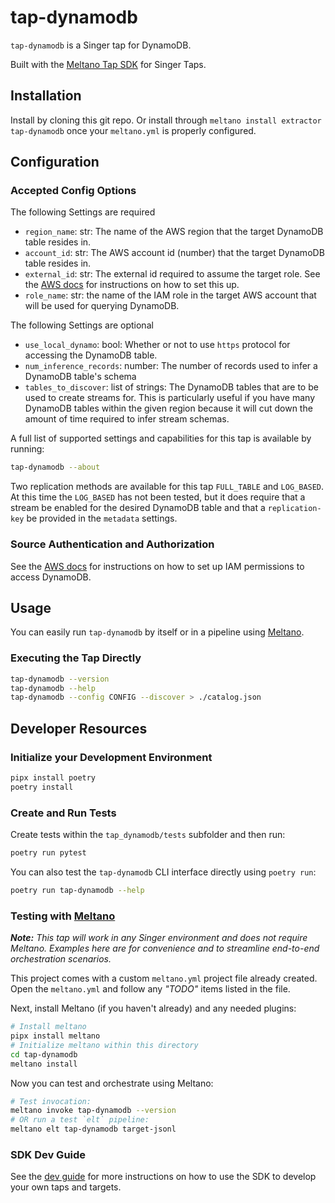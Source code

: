 # tap-dynamodb

`tap-dynamodb` is a Singer tap for DynamoDB.

Built with the [Meltano Tap SDK](https://sdk.meltano.com) for Singer Taps.

## Installation

Install by cloning this git repo. Or install through `meltano install extractor tap-dynamodb`
once your `meltano.yml` is properly configured.

## Configuration

### Accepted Config Options

The following Settings are required
- `region_name`: str: The name of the AWS region that the target DynamoDB table resides in.
- `account_id`: str: The AWS account id (number) that the target DynamoDB table resides in.
- `external_id`: str: The external id required to assume the target role. See the [AWS docs](https://docs.aws.amazon.com/IAM/latest/UserGuide/id_roles_create_for-user_externalid.html)
  for instructions on how to set this up.
- `role_name`: str: the name of the IAM role in the target AWS account that will be used for 
  querying DynamoDB.

The following Settings are optional
- `use_local_dynamo`: bool: Whether or not to use `https` protocol for accessing the DynamoDB table.
- `num_inference_records`: number: The number of records used to infer a DynamoDB table's schema
- `tables_to_discover`: list of strings: The DynamoDB tables that are to be used to create streams for.
  This is particularly useful if you have many DynamoDB tables within the given region because
  it will cut down the amount of time required to infer stream schemas.

A full list of supported settings and capabilities for this
tap is available by running:

```bash
tap-dynamodb --about
```

Two replication methods are available for this tap `FULL_TABLE` and `LOG_BASED`. 
At this time the `LOG_BASED` has not been tested, but it does require that a stream be
enabled for the desired DynamoDB table and that a `replication-key` be provided in the 
`metadata` settings.

### Source Authentication and Authorization

See the [AWS docs](https://docs.aws.amazon.com/IAM/latest/UserGuide/id_roles_create_for-user_externalid.html)
for instructions on how to set up IAM permissions to access DynamoDB.


## Usage

You can easily run `tap-dynamodb` by itself or in a pipeline using [Meltano](https://meltano.com/).

### Executing the Tap Directly

```bash
tap-dynamodb --version
tap-dynamodb --help
tap-dynamodb --config CONFIG --discover > ./catalog.json
```

## Developer Resources

### Initialize your Development Environment

```bash
pipx install poetry
poetry install
```

### Create and Run Tests

Create tests within the `tap_dynamodb/tests` subfolder and
  then run:

```bash
poetry run pytest
```

You can also test the `tap-dynamodb` CLI interface directly using `poetry run`:

```bash
poetry run tap-dynamodb --help
```

### Testing with [Meltano](https://www.meltano.com)

_**Note:** This tap will work in any Singer environment and does not require Meltano.
Examples here are for convenience and to streamline end-to-end orchestration scenarios._

This project comes with a custom `meltano.yml` project file already created. Open the `meltano.yml` and follow any _"TODO"_ items listed in
the file.

Next, install Meltano (if you haven't already) and any needed plugins:

```bash
# Install meltano
pipx install meltano
# Initialize meltano within this directory
cd tap-dynamodb
meltano install
```

Now you can test and orchestrate using Meltano:

```bash
# Test invocation:
meltano invoke tap-dynamodb --version
# OR run a test `elt` pipeline:
meltano elt tap-dynamodb target-jsonl
```

### SDK Dev Guide

See the [dev guide](https://sdk.meltano.com/en/latest/dev_guide.html) for more instructions on how to use the SDK to 
develop your own taps and targets.
